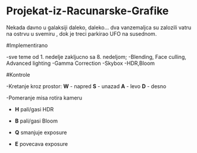 # Projekat-iz-Racunarske-Grafike

Nekada davno u galaksiji daleko, daleko... dva vanzemaljca su zalozili vatru na ostrvu u svemiru , dok je treci parkirao UFO na susednom.

#Implementirano

-sve teme od 1. nedelje zakljucno sa 8. nedeljom;
-Blending, Face culling, Advanced lighting
-Gamma Correction 
-Skybox
-HDR,Bloom


#Kontrole

-Kretanje kroz prostor:
	**W** - napred
	**S** - unazad
	**A** - levo
	**D** - desno

-Pomeranje misa rotira kameru

- **H** pali/gasi HDR

- **B** pali/gasi Bloom

- **Q** smanjuje exposure

- **E** povecava exposure

